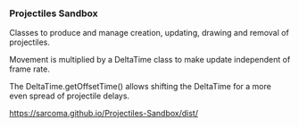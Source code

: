 ### Projectiles Sandbox

Classes to produce and manage creation, updating, drawing and removal of projectiles.

Movement is multiplied by a DeltaTime class to make update independent of frame rate.

The DeltaTime.getOffsetTime() allows shifting the DeltaTime for a more even spread of projectile delays.

https://sarcoma.github.io/Projectiles-Sandbox/dist/
